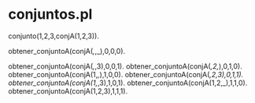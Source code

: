 # conjuntos.pl
conjunto(1,2,3,conjA(1,2,3)).

obtener_conjuntoA(conjA(_,_,_),0,0,0).

obtener_conjuntoA(conjA(_,_,3),0,0,1).
obtener_conjuntoA(conjA(_,2,_),0,1,0).
obtener_conjuntoA(conjA(1,_,_),1,0,0).
obtener_conjuntoA(conjA(_,2,3),0,1,1).
obtener_conjuntoA(conjA(1,_,3),1,0,1).
obtener_conjuntoA(conjA(1,2,_),1,1,0).
obtener_conjuntoA(conjA(1,2,3),1,1,1).
